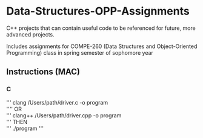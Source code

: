# Data-Structures-OPP-Assignments
C++ projects that can contain useful code to be referenced for future, more advanced projects.

Includes assignments for COMPE-260 (Data Structures and Object-Oriented Programming) class in spring semester of sophomore year

## Instructions (MAC)

### C
'''
clang /Users/path/driver.c -o program  
''''
OR  
'''
clang++ /Users/path/driver.cpp -o program  
'''
THEN  
'''
./program
'''
